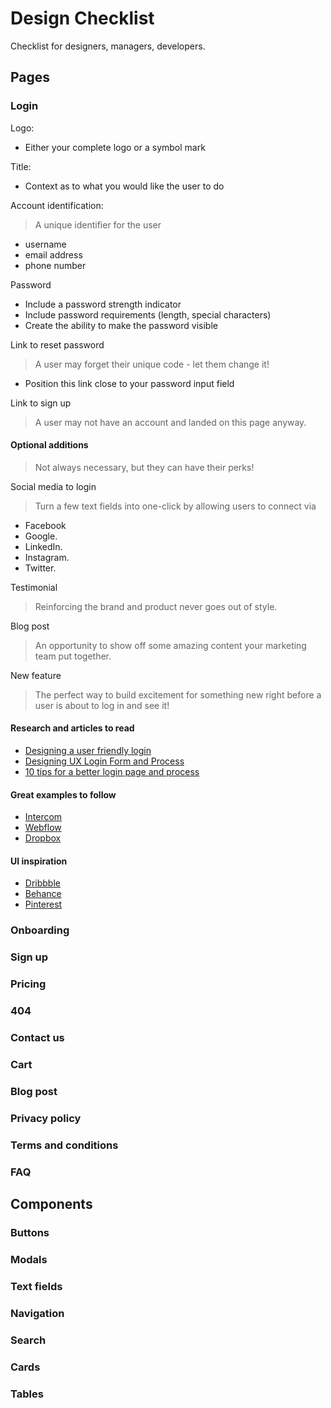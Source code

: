 # Design Checklist
Checklist for designers, managers, developers. 
## Pages
### Login
Logo:
- Either your complete logo or a symbol mark

Title:
- Context as to what you would like the user to do

Account identification:
> A unique identifier for the user
- username
- email address
- phone number

Password
- Include a password strength indicator
- Include password requirements (length, special characters)
- Create the ability to make the password visible

Link to reset password
> A user may forget their unique code - let them change it!
- Position this link close to your password input field

Link to sign up
> A user may not have an account and landed on this page anyway.

#### Optional additions
>Not always necessary, but they can have their perks!

Social media to login
>Turn a few text fields into one-click by allowing users to connect via 
- Facebook 
- Google.
- LinkedIn.
- Instagram.
- Twitter.

Testimonial
>Reinforcing the brand and product never goes out of style.

Blog post
>An opportunity to show off some amazing content your marketing team put together.

New feature
>The perfect way to build excitement for something new right before a user is about to log in and see it!

#### Research and articles to read
- [Designing a user friendly login](https://uxdesign.cc/designing-a-user-friendly-login-25855ae0cc88?ref=checklist.design)
- [Designing UX Login Form and Process](https://uxplanet.org/designing-ux-login-form-and-process-8b17167ed5b9?ref=checklist.design)
- [10 tips for a better login page and process](http://www.uxforthemasses.com/login-page/?ref=checklist.design)

#### Great examples to follow
- [Intercom](https://app.intercom.io/admins/sign_in?ref=checklist.design)
- [Webflow](https://webflow.com/dashboard/login?ref=checklist.design)
- [Dropbox](https://www.dropbox.com/login?ref=checklist.design)

#### UI inspiration
- [Dribbble](https://dribbble.com/search?q=login)
- [Behance](https://www.behance.net/search?content=projects&sort=appreciations&time=week&featured_on_behance=true&search=Login%20UI)
- [Pinterest](https://www.pinterest.com/search/pins/?q=login%20ui&rs=typed&term_meta[]=login%7Ctyped&term_meta[]=ui%7Ctyped)

### Onboarding
### Sign up
### Pricing
### 404
### Contact us
### Cart
### Blog post
### Privacy policy
### Terms and conditions
### FAQ
## Components
### Buttons
### Modals
### Text fields
### Navigation
### Search
### Cards
### Tables
